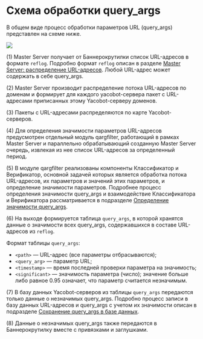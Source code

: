 # Cхема обработки query_args

В общем виде процесс обработки параметров URL (query_args) представлен на схеме ниже.

![](images/queryargs-scheme.png)

(1) Master Server получает от Баннерокрутилки список URL-адресов в формате `reflog`. Подробно формат `reflog` описан в разделе [Master Server: распределение URL-адресов](master-server.md). Любой URL-адрес может содержать в себе query_args.

(2) Master Server производит распределение потока URL-адресов по доменам и формирует для каждого yacobot-сервера пакет с URL-адресами приписанных этому Yacobot-серверу доменов.

(3) Пакеты с URL-адресами распределяются по карте Yacobot-серверов.

(4) Для определения значимости параметров URL-адресов предусмотрен отдельный модуль qargfilter, работающий в рамках Master Server и параллельно обрабатывающий созданную Master Server очередь, извлекая из нее список URL-адресов за определенный период.

(5) В модуле qargfilter реализованы компоненты Классификатор и Верификатор, основной задачей которых является обработка потока URL-адресов, их параметров и значений этих параметров, и определение значимости параметров. Подробнее процесс определения значимости query_args и взаимодействие Классификатора и Верификатора рассматривается в подразделе [Определение значимости query_args](queryargs-significance.md).

(6) На выходе формируется таблица `query_args`, в которой хранятся данные о значимости всех query_args, содержавшихся в составе URL-адресов из `reflog`.

Формат таблицы `query_args`:

* `<path>` — URL-адрес (все параметры отбрасываются);
* `<query_arg>` — параметр URL;
* `<timestamp>` — время последней проверки параметра на значимость;
* `<significant>` — значимость параметра (число); значение больше либо равное 0.95 означает, что параметр считается незначимым.

(7) В базу данных Yacobot-серверов из таблицы `query_args` передаются только данные о незначимых query_args. Подробно процесс записи в базу данных URL-адресов и query_args с учетом их значимости описан в подразделе [Сохранение query_args в базе данных](queryargs-database.md).

(8) Данные о незначимых query_args также передаются в Баннерокрутилку вместе с привязками и заглушками.

